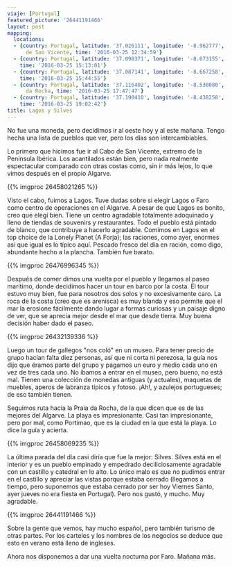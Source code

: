 ```yaml
---
viaje: [Portugal]
featured_picture: '26441191466'
layout: post
mapping:
  locations:
  - {country: Portugal, latitude: '37.026111', longitude: '-8.962777', place: Cabo
      de Sao Vicente, time: '2016-03-25 12:34:59'}
  - {country: Portugal, latitude: '37.098371', longitude: '-8.673155', place: Lagos,
    time: '2016-03-25 15:13:01'}
  - {country: Portugal, latitude: '37.087141', longitude: '-8.667258', place: Lagos,
    time: '2016-03-25 15:44:55'}
  - {country: Portugal, latitude: '37.116402', longitude: '-8.530080', place: Praia
      da Rocha, time: '2016-03-25 17:47:47'}
  - {country: Portugal, latitude: '37.190410', longitude: '-8.438258', place: Silves,
    time: '2016-03-25 19:02:42'}
title: Lagos y Silves
---
```

No fue una moneda, pero decidimos ir al oeste hoy y al este mañana. Tengo hecha una lista de pueblos que ver, pero los días son intercambiables.

Lo primero que hicimos fue ir al Cabo de San Vicente, extremo de la Península Ibérica. Los acantilados están bien, pero nada realmente espectacular comparado con otras costas como, sin ir más lejos, lo que vimos después en el propio Algarve.

{{% imgproc 26458021265 %}}

Visto el cabo, fuimos a Lagos. Tuve dudas sobre si elegir Lagos o Faro como centro de operaciones en el Algarve. A pesar de que Lagos es bonito, creo que elegí bien. Tiene un centro agradable totalmente adoquinado y lleno de tiendas de souvenirs y restaurantes. Todo el pueblo está pintado de blanco, que contribuye a hacerlo agradable. Comimos en Lagos en el top choice de la Lonely Planet (A Forja); las raciones, como ayer, enormes así que igual es lo típico aquí. Pescado fresco del día en ración, como digo, abundante hecho a la plancha. También fue barato.

{{% imgproc 26476996345 %}}

Después de comer dimos una vuelta por el pueblo y llegamos al paseo marítimo, donde decidimos hacer un tour en barco por la costa. El tour estuvo muy bien, fue para nosotros dos solos y no excesivamente caro. La roca de la costa (creo que es arenisca) es muy blanda y eso permite que el mar la erosione fácilmente dando lugar a formas curiosas y un paisaje digno de ver, que se aprecia mejor desde el mar que desde tierra. Muy buena decisión haber dado el paseo.

{{% imgproc 26432139336 %}}

Luego un tour de gallegos "nos coló" en un museo. Para tener precio de grupo hacían falta diez personas, así que ni corta ni perezosa, la guía nos dijo que éramos parte del grupo y pagamos un euro y medio cada uno en vez de tres cada uno. No íbamos a entrar en el museo, pero bueno, no está mal. Tienen una colección de monedas antiguas (y actuales), maquetas de muebles, aperos de labranza típicos y fotoso. ¡Ah!, y azulejos portugueses; de eso también tienen.

Seguimos ruta hacia la Praia da Rocha, de la que dicen que es de las mejores del Algarve. La playa es impresionante. Casi tan impresionante, pero por mal, como Portimao, que es la ciudad en la que está la playa. Lo dice la guía y acierta.

{{% imgproc 26458069235 %}}

La última parada del día casi diría que fue la mejor: Silves. Silves está en el interior y es un pueblo empinado y empedrado deciliciosamente agradable con un castillo y catedral en lo alto. Lo único malo es que no pudimos entrar en el castillo y apreciar las vistas porque estaba cerrado (llegamos a tiempo, pero suponemos que estaba cerrado por ser hoy Viernes Santo, ayer jueves no era fiesta en Portugal). Pero nos gustó, y mucho. Muy agradable.

{{% imgproc 26441191466 %}}

Sobre la gente que vemos, hay mucho español, pero también turismo de otras partes. Por los carteles y los nombres de los negocios se deduce que esto en verano está lleno de ingleses.

Ahora nos disponemos a dar una vuelta nocturna por Faro. Mañana más.